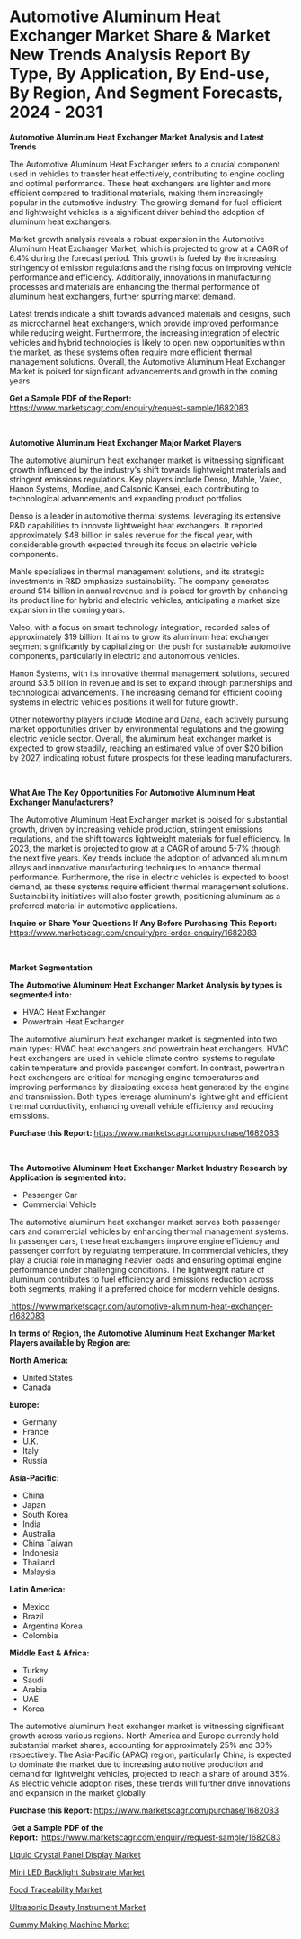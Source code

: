 <p><h1>Automotive Aluminum Heat Exchanger Market Share & Market New Trends Analysis Report By Type, By Application, By End-use, By Region, And Segment Forecasts, 2024 - 2031</h1></p><p><strong>Automotive Aluminum Heat Exchanger Market Analysis and Latest Trends</strong></p>
<p><p>The Automotive Aluminum Heat Exchanger refers to a crucial component used in vehicles to transfer heat effectively, contributing to engine cooling and optimal performance. These heat exchangers are lighter and more efficient compared to traditional materials, making them increasingly popular in the automotive industry. The growing demand for fuel-efficient and lightweight vehicles is a significant driver behind the adoption of aluminum heat exchangers.</p><p>Market growth analysis reveals a robust expansion in the Automotive Aluminum Heat Exchanger Market, which is projected to grow at a CAGR of 6.4% during the forecast period. This growth is fueled by the increasing stringency of emission regulations and the rising focus on improving vehicle performance and efficiency. Additionally, innovations in manufacturing processes and materials are enhancing the thermal performance of aluminum heat exchangers, further spurring market demand.</p><p>Latest trends indicate a shift towards advanced materials and designs, such as microchannel heat exchangers, which provide improved performance while reducing weight. Furthermore, the increasing integration of electric vehicles and hybrid technologies is likely to open new opportunities within the market, as these systems often require more efficient thermal management solutions. Overall, the Automotive Aluminum Heat Exchanger Market is poised for significant advancements and growth in the coming years.</p></p>
<p><strong>Get a Sample PDF of the Report:&nbsp;</strong> <a href="https://www.marketscagr.com/enquiry/request-sample/1682083?utm_campaign=1128&utm_medium=2&utm_source=Github&utm_content=ia&utm_term=01102024&utm_id=automotive-aluminum-heat-exchanger">https://www.marketscagr.com/enquiry/request-sample/1682083</a></p>
<p>&nbsp;</p>
<p><strong>Automotive Aluminum Heat Exchanger Major Market Players</strong></p>
<p><p>The automotive aluminum heat exchanger market is witnessing significant growth influenced by the industry's shift towards lightweight materials and stringent emissions regulations. Key players include Denso, Mahle, Valeo, Hanon Systems, Modine, and Calsonic Kansei, each contributing to technological advancements and expanding product portfolios.</p><p>Denso is a leader in automotive thermal systems, leveraging its extensive R&D capabilities to innovate lightweight heat exchangers. It reported approximately $48 billion in sales revenue for the fiscal year, with considerable growth expected through its focus on electric vehicle components.</p><p>Mahle specializes in thermal management solutions, and its strategic investments in R&D emphasize sustainability. The company generates around $14 billion in annual revenue and is poised for growth by enhancing its product line for hybrid and electric vehicles, anticipating a market size expansion in the coming years.</p><p>Valeo, with a focus on smart technology integration, recorded sales of approximately $19 billion. It aims to grow its aluminum heat exchanger segment significantly by capitalizing on the push for sustainable automotive components, particularly in electric and autonomous vehicles.</p><p>Hanon Systems, with its innovative thermal management solutions, secured around $3.5 billion in revenue and is set to expand through partnerships and technological advancements. The increasing demand for efficient cooling systems in electric vehicles positions it well for future growth.</p><p>Other noteworthy players include Modine and Dana, each actively pursuing market opportunities driven by environmental regulations and the growing electric vehicle sector. Overall, the aluminum heat exchanger market is expected to grow steadily, reaching an estimated value of over $20 billion by 2027, indicating robust future prospects for these leading manufacturers.</p></p>
<p>&nbsp;</p>
<p><strong>What Are The Key Opportunities For Automotive Aluminum Heat Exchanger Manufacturers?</strong></p>
<p><p>The Automotive Aluminum Heat Exchanger market is poised for substantial growth, driven by increasing vehicle production, stringent emissions regulations, and the shift towards lightweight materials for fuel efficiency. In 2023, the market is projected to grow at a CAGR of around 5-7% through the next five years. Key trends include the adoption of advanced aluminum alloys and innovative manufacturing techniques to enhance thermal performance. Furthermore, the rise in electric vehicles is expected to boost demand, as these systems require efficient thermal management solutions. Sustainability initiatives will also foster growth, positioning aluminum as a preferred material in automotive applications.</p></p>
<p><strong>Inquire or Share Your Questions If Any Before Purchasing This Report:</strong> <a href="https://www.marketscagr.com/enquiry/pre-order-enquiry/1682083?utm_campaign=1128&utm_medium=2&utm_source=Github&utm_content=ia&utm_term=01102024&utm_id=automotive-aluminum-heat-exchanger">https://www.marketscagr.com/enquiry/pre-order-enquiry/1682083</a></p>
<p>&nbsp;</p>
<p><strong>Market Segmentation</strong></p>
<p><strong>The Automotive Aluminum Heat Exchanger Market Analysis by types is segmented into:</strong></p>
<p><ul><li>HVAC Heat Exchanger</li><li>Powertrain Heat Exchanger</li></ul></p>
<p><p>The automotive aluminum heat exchanger market is segmented into two main types: HVAC heat exchangers and powertrain heat exchangers. HVAC heat exchangers are used in vehicle climate control systems to regulate cabin temperature and provide passenger comfort. In contrast, powertrain heat exchangers are critical for managing engine temperatures and improving performance by dissipating excess heat generated by the engine and transmission. Both types leverage aluminum's lightweight and efficient thermal conductivity, enhancing overall vehicle efficiency and reducing emissions.</p></p>
<p><strong>Purchase this Report:&nbsp;</strong><a href="https://www.marketscagr.com/purchase/1682083?utm_campaign=1128&utm_medium=2&utm_source=Github&utm_content=ia&utm_term=01102024&utm_id=automotive-aluminum-heat-exchanger">https://www.marketscagr.com/purchase/1682083</a></p>
<p>&nbsp;</p>
<p><strong>The Automotive Aluminum Heat Exchanger Market Industry Research by Application is segmented into:</strong></p>
<p><ul><li>Passenger Car</li><li>Commercial Vehicle</li></ul></p>
<p><p>The automotive aluminum heat exchanger market serves both passenger cars and commercial vehicles by enhancing thermal management systems. In passenger cars, these heat exchangers improve engine efficiency and passenger comfort by regulating temperature. In commercial vehicles, they play a crucial role in managing heavier loads and ensuring optimal engine performance under challenging conditions. The lightweight nature of aluminum contributes to fuel efficiency and emissions reduction across both segments, making it a preferred choice for modern vehicle designs.</p></p>
<p><a href="https://www.marketscagr.com/automotive-aluminum-heat-exchanger-r1682083?utm_campaign=1128&utm_medium=2&utm_source=Github&utm_content=ia&utm_term=01102024&utm_id=automotive-aluminum-heat-exchanger">&nbsp;https://www.marketscagr.com/automotive-aluminum-heat-exchanger-r1682083</a></p>
<p><strong>In terms of Region, the Automotive Aluminum Heat Exchanger Market Players available by Region are:</strong></p>
<p>
    <p> <strong> North America: </strong>
        <ul>
            <li>United States</li>
            <li>Canada</li>
        </ul>
        </p> 
    <p> <strong> Europe: </strong>
        <ul>
            <li>Germany</li>
            <li>France</li>
            <li>U.K.</li>
            <li>Italy</li>
            <li>Russia</li>
        </ul>
        </p> 
    <p> <strong> Asia-Pacific: </strong>
        <ul>
            <li>China</li>
            <li>Japan</li>
            <li>South Korea</li>
            <li>India</li>
            <li>Australia</li>
            <li>China Taiwan</li>
            <li>Indonesia</li>
            <li>Thailand</li>
            <li>Malaysia</li>
        </ul>
        </p> 
    <p> <strong> Latin America: </strong>
        <ul>
            <li>Mexico</li>
            <li>Brazil</li>
            <li>Argentina Korea</li>
            <li>Colombia</li>
        </ul>
        </p> 
    <p> <strong> Middle East & Africa: </strong>
        <ul>
            <li>Turkey</li>
            <li>Saudi</li>
            <li>Arabia</li>
            <li>UAE</li>
            <li>Korea</li>
        </ul>
    </p>
    </p>
<p><p>The automotive aluminum heat exchanger market is witnessing significant growth across various regions. North America and Europe currently hold substantial market shares, accounting for approximately 25% and 30% respectively. The Asia-Pacific (APAC) region, particularly China, is expected to dominate the market due to increasing automotive production and demand for lightweight vehicles, projected to reach a share of around 35%. As electric vehicle adoption rises, these trends will further drive innovations and expansion in the market globally.</p></p>
<p><strong>Purchase this Report: </strong><a href="https://www.marketscagr.com/purchase/1682083?utm_campaign=1128&utm_medium=2&utm_source=Github&utm_content=ia&utm_term=01102024&utm_id=automotive-aluminum-heat-exchanger">https://www.marketscagr.com/purchase/1682083</a></p>
<p>&nbsp;<strong>Get a Sample PDF of the Report:&nbsp;&nbsp;</strong><a href="https://www.marketscagr.com/enquiry/request-sample/1682083?utm_campaign=1128&utm_medium=2&utm_source=Github&utm_content=ia&utm_term=01102024&utm_id=automotive-aluminum-heat-exchanger">https://www.marketscagr.com/enquiry/request-sample/1682083</a></p>
<p><strong></strong></p>
<p><p><a href="https://issuu.com/reportprime-2/docs/liquid-crystal-panel-display-market_815d0aeb473e3d?utm_campaign=1128&utm_medium=2&utm_source=Github&utm_content=ia&utm_term=01102024&utm_id=automotive-aluminum-heat-exchanger">Liquid Crystal Panel Display Market</a></p><p><a href="https://issuu.com/reportprime-2/docs/mini-led-backlight-substrate-market_7233588685c144?utm_campaign=1128&utm_medium=2&utm_source=Github&utm_content=ia&utm_term=01102024&utm_id=automotive-aluminum-heat-exchanger">Mini LED Backlight Substrate Market</a></p><p><a href="https://www.linkedin.com/pulse/driving-market-forces-food-traceability-trends-future-forecasts-p4hze?utm_campaign=1128&utm_medium=2&utm_source=Github&utm_content=ia&utm_term=01102024&utm_id=automotive-aluminum-heat-exchanger">Food Traceability Market</a></p><p><a href="https://www.linkedin.com/pulse/global-ultrasonic-beauty-instrument-market-opportunities-challenges2024-qpvqe?utm_campaign=1128&utm_medium=2&utm_source=Github&utm_content=ia&utm_term=01102024&utm_id=automotive-aluminum-heat-exchanger">Ultrasonic Beauty Instrument Market</a></p><p><a href="https://www.linkedin.com/pulse/strategic-market-insights-global-gummy-making-machine-2024-1ggtf?utm_campaign=1128&utm_medium=2&utm_source=Github&utm_content=ia&utm_term=01102024&utm_id=automotive-aluminum-heat-exchanger">Gummy Making Machine Market</a></p></p>